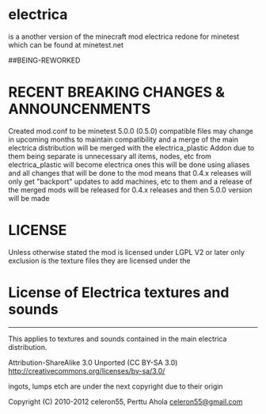 # electrica
is a another version of the minecraft mod electrica redone for minetest which can be found at minetest.net

##BEING-REWORKED

# RECENT BREAKING CHANGES & ANNOUNCENMENTS

Created mod.conf to be minetest 5.0.0 (0.5.0) compatible files may change in upcoming months to maintain compatibility and a merge of the main electrica distribution will be merged with the electrica_plastic Addon due to them being separate is unnecessary all items, nodes, etc from electrica_plastic will become electrica ones this will be done using aliases and all changes that will be done to the mod means that 0.4.x releases will only get "backport" updates to add machines, etc to them and a release of the merged mods will be released for 0.4.x releases and then 5.0.0 version will be made


# LICENSE

Unless otherwise stated the mod is licensed under LGPL V2 or later only exclusion is the texture files they are licensed under the 

# License of Electrica textures and sounds
---------------------------------------

This applies to textures and sounds contained in the main electrica
distribution.

Attribution-ShareAlike 3.0 Unported (CC BY-SA 3.0)
http://creativecommons.org/licenses/by-sa/3.0/

ingots, lumps etch are under the next copyright due to their origin

Copyright (C) 2010-2012 celeron55, Perttu Ahola <celeron55@gmail.com>
